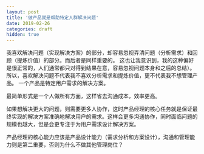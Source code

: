 ```yaml
---
layout: post
title: '做产品就是帮助特定人群解决问题'
date: 2019-02-26
categories: draft
hidden: true
---
```


我喜欢解决问题（实现解决方案）的部分，却容易忽视弄清问题（分析需求）和回顾（提炼价值）的部分。而后者是同样重要的。
这也让我意识到，我的这种偏好是很正常的，人们通常都只对得到结果在意，容易忽视问题本身和之后的总结）。所以，喜欢解决问题不代表我不喜欢分析需求和提炼价值，更不代表我不想管理产品。
一个产品是特定用户需求的解决方案。

最简单形式是一个人做所有方面，这样省去沟通成本，效率更高。

如果想解决更大的问题，则需要更多人协作，这时产品经理的核心任务就是保证最终实现的解决方案准确地解决用户的需求。这样会更多沟通协作，同时面临问题的规模也越大，但是会更专注于为用户需求设计解决方案。

产品经理的核心能力应该是产品设计能力（需求分析和方案设计），沟通和管理能力则是第二重要，否则为什么不做其他管理岗位？